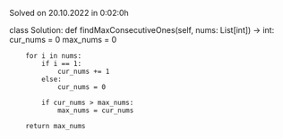 Solved on 20.10.2022 in 0:02:0h

class Solution:
    def findMaxConsecutiveOnes(self, nums: List[int]) -> int:
        cur_nums = 0
        max_nums = 0
        
        for i in nums:
            if i == 1:
                cur_nums += 1
            else:
                cur_nums = 0
                
            if cur_nums > max_nums:
                max_nums = cur_nums
        
        return max_nums